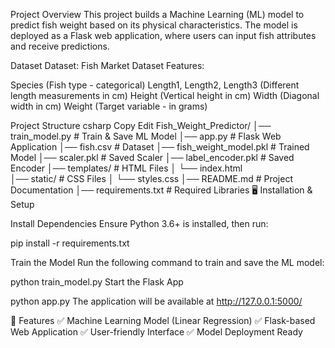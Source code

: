 Project Overview
This project builds a Machine Learning (ML) model to predict fish weight based on its physical characteristics. The model is deployed as a Flask web application, where users can input fish attributes and receive predictions.

Dataset
Dataset: Fish Market Dataset
Features:

Species (Fish type - categorical)
Length1, Length2, Length3 (Different length measurements in cm)
Height (Vertical height in cm)
Width (Diagonal width in cm)
Weight (Target variable - in grams)

Project Structure
csharp
Copy
Edit
Fish_Weight_Predictor/
│── train_model.py       # Train & Save ML Model
│── app.py               # Flask Web Application
│── fish.csv             # Dataset
│── fish_weight_model.pkl # Trained Model
│── scaler.pkl           # Saved Scaler
│── label_encoder.pkl    # Saved Encoder
│── templates/           # HTML Files
│   └── index.html       
│── static/              # CSS Files
│   └── styles.css
│── README.md            # Project Documentation
│── requirements.txt     # Required Libraries
🖥️ Installation & Setup

Install Dependencies
Ensure Python 3.6+ is installed, then run:

pip install -r requirements.txt

Train the Model
Run the following command to train and save the ML model:

python train_model.py
Start the Flask App

python app.py
The application will be available at http://127.0.0.1:5000/

🚀 Features
✅ Machine Learning Model (Linear Regression)
✅ Flask-based Web Application
✅ User-friendly Interface
✅ Model Deployment Ready